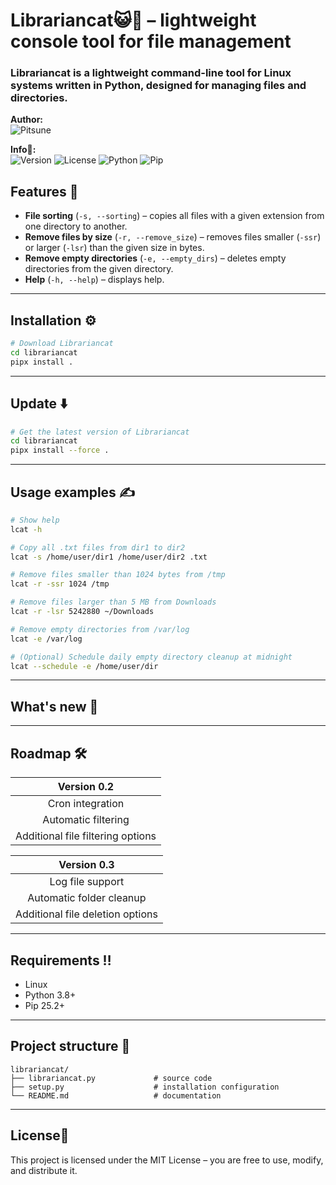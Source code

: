 # Librariancat😺📁 – lightweight console tool for file management

### Librariancat is a lightweight command-line tool for Linux systems written in Python, designed for managing files and directories.  
**Author:** \
 ![Pitsune](https://img.shields.io/badge/Pitsune🦊-purple?)

**Info📃:**\
 ![Version](https://img.shields.io/badge/version-0.1--BETA-blue)
![License](https://img.shields.io/badge/license-MIT-green)
![Python](https://img.shields.io/badge/python-3.8%2B-yellow)
![Pip](https://img.shields.io/badge/pip-25.2%2B-red)

## Features 🔧
- **File sorting** (`-s, --sorting`) – copies all files with a given extension from one directory to another.  
- **Remove files by size** (`-r, --remove_size`) – removes files smaller (`-ssr`) or larger (`-lsr`) than the given size in bytes.  
- **Remove empty directories** (`-e, --empty_dirs`) – deletes empty directories from the given directory.  
- **Help** (`-h, --help`) – displays help.  

---

## Installation ⚙️
```bash
# Download Librariancat
cd librariancat
pipx install .
```

---

## Update ⬇️
```bash
# Get the latest version of Librariancat
cd librariancat
pipx install --force .
```

---

## Usage examples ✍️
```bash
# Show help
lcat -h

# Copy all .txt files from dir1 to dir2
lcat -s /home/user/dir1 /home/user/dir2 .txt

# Remove files smaller than 1024 bytes from /tmp
lcat -r -ssr 1024 /tmp

# Remove files larger than 5 MB from Downloads
lcat -r -lsr 5242880 ~/Downloads

# Remove empty directories from /var/log
lcat -e /var/log

# (Optional) Schedule daily empty directory cleanup at midnight
lcat --schedule -e /home/user/dir
```

---

## What's new  📅

---

## Roadmap 🛠️

|       **Version 0.2**          |
:---------------------------------:|
| Cron integration                |
| Automatic filtering             |
| Additional file filtering options |

|       **Version 0.3**          |
:---------------------------------:|
| Log file support                |
| Automatic folder cleanup        |
| Additional file deletion options |

---

## Requirements ‼️
- Linux  
- Python 3.8+  
- Pip 25.2+  

---

## Project structure 📁
```
librariancat/
├── librariancat.py             # source code
├── setup.py                    # installation configuration
└── README.md                   # documentation
```

---

## License📜
This project is licensed under the MIT License – you are free to use, modify, and distribute it.  
